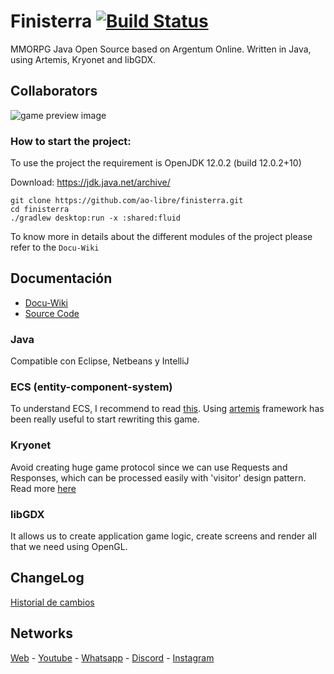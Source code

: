 # Finisterra [![Build Status](https://travis-ci.org/ao-libre/finisterra.svg?branch=master)](https://travis-ci.org/ao-libre/finisterra) 

MMORPG Java Open Source based on Argentum Online. Written in Java, using Artemis, Kryonet and libGDX.

## Collaborators
![game preview image](https://cdn.discordapp.com/attachments/580487031197794313/636899837354442755/readme-repo.png)

### How to start the project:

To use the project the requirement is OpenJDK 12.0.2 (build 12.0.2+10)

Download: https://jdk.java.net/archive/

```
git clone https://github.com/ao-libre/finisterra.git
cd finisterra
./gradlew desktop:run -x :shared:fluid  
```
To know more in details about the different modules of the project please refer to the `Docu-Wiki`

## Documentación
- [Docu-Wiki](https://docu-amigable-finisterra.000webhostapp.com/)
- [Source Code](https://github.com/ao-libre/finisterra/tree/master/docs)

### Java
Compatible con Eclipse, Netbeans y IntelliJ

### ECS (entity-component-system)
To understand ECS, I recommend to read [this](https://github.com/junkdog/artemis-odb/wiki/Introduction-to-Entity-Systems).
Using [artemis](https://github.com/junkdog/artemis-odb) framework has been really useful to start rewriting this game.

### Kryonet
Avoid creating huge game protocol since we can use Requests and Responses, which can be processed easily with 'visitor' design pattern. 
Read more [here](https://github.com/EsotericSoftware/kryonet)

### libGDX
It allows us to create application game logic, create screens and render all that we need using OpenGL.

## ChangeLog
[Historial de cambios](https://github.com/ao-libre/finisterra/blob/master/docs/index/Espa%C3%B1ol/ChangeLog.txt)

## Networks
[Web](https://finisterra.argentumonline.org/) - [Youtube](https://www.youtube.com/watch?v=rXinaWXErwo&list=PLnBfSTXOshh7Ndf_53CxLk76vhyzEXOdR) - 
[Whatsapp](https://api.whatsapp.com/send?phone=5492216822760) -  [Discord](https://discord.gg/qCJPGbY) - 
[Instagram](https://t.me/FinisterraLatam)
